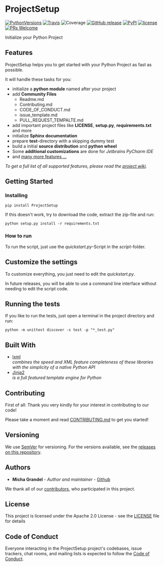 # ProjectSetup

[![PythonVersions](https://img.shields.io/pypi/pyversions/ProjectSetup.svg)](http://pypi.python.org)
[![Travis](https://img.shields.io/travis/michagrandel/ProjectSetup/master.svg)](https://travis-ci.org/michagrandel/ProjectSetup)
![Coverage](https://img.shields.io/codecov/c/github/michagrandel/ProjectSetup/master.svg)
[![GitHub release](https://img.shields.io/github/release/michagrandel/ProjectSetup.svg)](https://github.com/michagrandel/releases)
[![PyPI](https://img.shields.io/pypi/v/ProjectSetup.svg)](http://pypi.python.org)
[![license](https://img.shields.io/github/license/michagrandel/ProjectSetup.svg)](https://github.com/michagrandel/ProjectSetup/blob/master/LICENSE)
[![PRs Welcome](https://img.shields.io/badge/PRs-welcome-brightgreen.svg?style=flat-square)](http://makeapullrequest.com)

Initialize your Python Project

## Features

ProjectSetup helps you to get started with your Python Project as fast as possible.

It will handle these tasks for you:

* initialize a **python module** named after your project
* add **Community Files**
    * Readme.md
    * Contributing.md
    * CODE_OF_CONDUCT.md
    * issue_template.md
    * PULL_REQUEST_TEMPALTE.md
* add important project files like **LICENSE**, **setup.py**, **requirements.txt** and more
* initialize **Sphinx documentation**
* prepare **test**-directory with a skipping dummy test
* build a initial **source distribution** and **python wheel**
* Some **additional customizations** are done for *Jetbrains PyCharm IDE*
* and [many more features ...][wiki]

*To get a full list of all supported features, please read the [project wiki][wiki].*

## Getting Started

### Installing

```
pip install ProjectSetup
```

If this doesn't work, try to download the code, 
extract the zip-file and run:

```
python setup.py install -r requirements.txt
```

### How to run

To run the script, just use the *quickstart.py*-Script in the *script*-folder.

## Customize the settings

To customize everything, you just need to edit the *quickstart.py*.

In future releases, you will be able to use a command line interface without needing to edit the script code.

## Running the tests

If you like to run the tests, just open a terminal in the project directory and run:

```
python -m unittest discover -s test -p "*_test.py"
```

## Built With

* [lxml](http://lxml.de/) \
  *combines the speed and XML feature completeness of these libraries with the simplicity of a native Python API*
* [Jinja2](http://jinja.pocoo.org/)\
  *is a full featured template engine for Python*

## Contributing

First of all: Thank you very kindly for your interest in contributing to our code!

Please take a moment and read [CONTRIBUTING.md](Contributing.md) to get you started!

## Versioning

We use [SemVer](http://semver.org/) for versioning. For the versions available,
see the [releases on this repository][github-releases].

## Authors

* **Micha Grandel** - *Author and maintainer* - [Github][github]

We thank all of our [contributors][github-contributors], who participated in this project.

## License

This project is licensed under the Apache 2.0 License - see the [LICENSE](LICENSE) file for details

## Code of Conduct

Everyone interacting in the ProjectSetup project's codebases, issue trackers, chat rooms, and mailing lists 
is expected to follow the [Code of Conduct][code_of_conduct].

[github]: https://github.com/michagrandel
[github-releases]: https://github.com/michagrandel/ProjectSetup/releases
[github-contributors]: https://github.com/michagrandel/ProjectSetup/graphs/contributors
[python]: https://www.python.org/downloads/
[pip]: https://pypi.python.org/pypi/pip
[flask]: http://flask.pocoo.org
[gitflow]: https://danielkummer.github.io/git-flow-cheatsheet/
[gitflow-model]: http://nvie.com/posts/a-successful-git-branching-model/
[wiki]: https://github.com/michagrandel/ProjectSetup/wiki
[code_of_conduct]: https://github.com/michagrandel/ProjectSetup/blob/master/CODE_OF_CONDUCT.md

